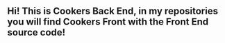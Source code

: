 ## Hi! This is Cookers Back End, in my repositories you will find Cookers Front with the Front End source code!